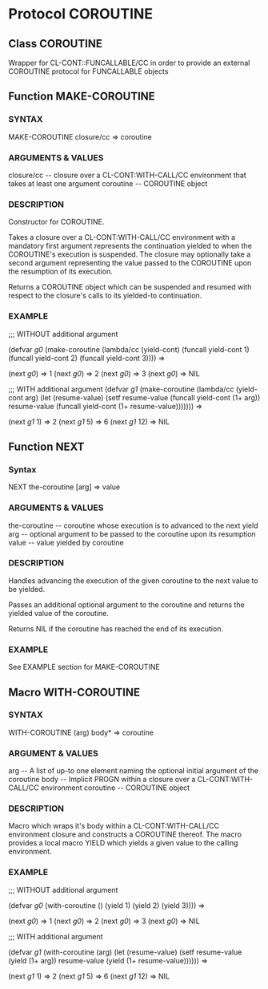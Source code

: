 
# Protocol COROUTINE

## Class COROUTINE

Wrapper for CL-CONT::FUNCALLABLE/CC in order to provide an
external COROUTINE protocol for FUNCALLABLE objects

## Function MAKE-COROUTINE

### SYNTAX 

MAKE-COROUTINE closure/cc => coroutine

### ARGUMENTS & VALUES 

closure/cc -- closure over a CL-CONT:WITH-CALL/CC environment 
                 that takes at least one argument
coroutine -- COROUTINE object  


### DESCRIPTION 

Constructor for COROUTINE.

Takes a closure over a CL-CONT:WITH-CALL/CC 
environment with a mandatory first argument represents the
continuation yielded to when the COROUTINE's execution is 
suspended. The closure may optionally take a second argument 
representing the value passed to the COROUTINE upon the
resumption of its execution.

Returns a COROUTINE object which can be suspended and resumed
with respect to the closure's calls to its yielded-to 
continuation.

### EXAMPLE 

;;; WITHOUT additional argument

(defvar *g0*
  (make-coroutine 
    (lambda/cc (yield-cont)
      (funcall yield-cont 1)
      (funcall yield-cont 2)
      (funcall yield-cont 3))))
=> <COROUTINE>

(next *g0*)
=> 1
(next *g0*)
=> 2
(next *g0*)
=> 3
(next *g0*)
=> NIL

;;; WITH additional argument
(defvar *g1*
  (make-coroutine 
    (lambda/cc (yield-cont arg)
      (let (resume-value)
        (setf resume-value (funcall yield-cont 
                                   (1+ arg))
              resume-value (funcall yield-cont 
                                    (1+ resume-value)))))))
=> <COROUTINE>

(next *g1* 1)
=> 2
(next *g1* 5)
=> 6
(next *g1* 12)
=> NIL

## Function NEXT

### Syntax

 NEXT the-coroutine [arg] => value

### ARGUMENTS & VALUES 

the-coroutine -- coroutine whose execution is to advanced
                 to the next yield
arg           -- optional argument to be passed to the coroutine
                 upon its resumption
value         -- value yielded by coroutine

### DESCRIPTION

Handles advancing the execution of the given coroutine to the 
next value to be yielded. 

Passes an additional optional argument to the coroutine and
returns the yielded value of the coroutine.

Returns NIL if the coroutine has reached the end of its
execution.

### EXAMPLE

See EXAMPLE section for MAKE-COROUTINE


## Macro WITH-COROUTINE

### SYNTAX

WITH-COROUTINE (arg) body* => coroutine

### ARGUMENT & VALUES 

arg -- A list of up-to one element naming the optional
       initial argument of the coroutine
body -- Implicit PROGN within a closure over a
        CL-CONT:WITH-CALL/CC environment
coroutine -- COROUTINE object

### DESCRIPTION 

Macro which wraps it's body within a
CL-CONT:WITH-CALL/CC environment closure and constructs a
COROUTINE thereof. The macro provides a local macro YIELD which
yields a given value to the calling environment.

### EXAMPLE 

;;; WITHOUT additional argument

(defvar *g0*
  (with-coroutine ()
      (yield 1)
      (yield 2)
      (yield 3))))
=> <COROUTINE>

(next *g0*)
=> 1
(next *g0*)
=> 2
(next *g0*)
=> 3
(next *g0*)
=> NIL

;;; WITH additional argument

(defvar *g1*
  (with-coroutine (arg)
      (let (resume-value)
        (setf resume-value (yield (1+ arg))
              resume-value (yield (1+ resume-value))))))
=> <COROUTINE>

(next *g1* 1)
=> 2
(next *g1* 5)
=> 6
(next *g1* 12)
=> NIL
